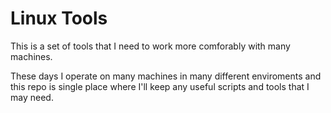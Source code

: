 # Linux Tools

This is a set of tools that I need to work more comforably with many machines.

These days I operate on many machines in many different enviroments and this repo is single place
where I'll keep any useful scripts and tools that I may need.
